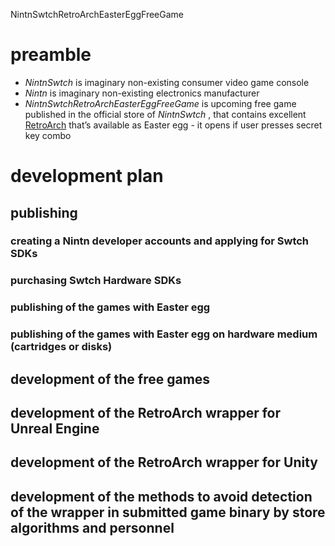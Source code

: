 
NintnSwtchRetroArchEasterEggFreeGame


# preamble

 - *NintnSwtch* is imaginary non-existing consumer video game console
 - *Nintn* is imaginary non-existing electronics manufacturer
 - *NintnSwtchRetroArchEasterEggFreeGame* is upcoming free game published in the official store of *NintnSwtch* , that contains excellent [RetroArch](retroarch.com) that’s available as Easter egg - it opens if user presses secret key combo

# development plan

## publishing

### creating a Nintn developer accounts and applying for Swtch SDKs

### purchasing Swtch Hardware SDKs

### publishing of the games with Easter egg

### publishing of the games with Easter egg on hardware medium (cartridges or disks)

## development of the free games

## development of the RetroArch wrapper for Unreal Engine

## development of the RetroArch wrapper for Unity

## development of the methods to avoid detection of the wrapper in submitted game binary by store algorithms and personnel

